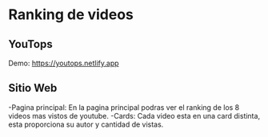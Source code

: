 # Ranking de videos
## YouTops
Demo: https://youtops.netlify.app

## Sitio Web
-Pagina principal: En la pagina principal podras ver el ranking de los 8 videos mas vistos de youtube.
-Cards: Cada video esta en una card distinta, esta proporciona su autor y cantidad de vistas.

